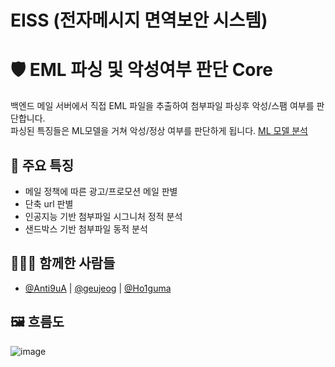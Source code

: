 # EISS (전자메시지 면역보안 시스템)

# 🛡️ EML 파싱 및 악성여부 판단 Core

백엔드 메일 서버에서 직접 EML 파일을 추출하여 첨부파일 파싱후 악성/스팸 여부를 판단합니다.  
파싱된 특징들은 ML모델을 거쳐 악성/정상 여부를 판단하게 됩니다. [ML 모델 분석](https://github.com/Ho1guma/EML/tree/main/model)


## :pushpin: 주요 특징

- 메일 정책에 따른 광고/프로모션 메일 판별
- 단축 url 판별
- 인공지능 기반 첨부파일 시그니처 정적 분석
- 샌드박스 기반 첨부파일 동적 분석


## 🧑‍🤝‍🧑 함께한 사람들

- [@Anti9uA](https://github.com/Anti9uA) | [@geujeog](https://github.com/geujeog) | [@Ho1guma](https://github.com/Ho1guma)


## :framed_picture: 흐름도

![image](https://user-images.githubusercontent.com/52993882/167449740-aca5955c-963b-4fa8-9519-98b4ab98a7cf.png)
